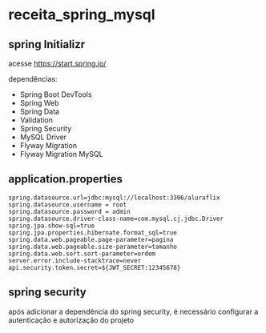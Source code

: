 # receita_spring_mysql

## spring Initializr
acesse https://start.spring.io/


dependências: 
* Spring Boot DevTools
* Spring Web
* Spring Data
* Validation
* Spring Security
* MySQL Driver
* Flyway Migration
* Flyway Migration MySQL


## application.properties
```
spring.datasource.url=jdbc:mysql://localhost:3306/aluraflix  
spring.datasource.username = root 
spring.datasource.password = admin 
spring.datasource.driver-class-name=com.mysql.cj.jdbc.Driver 
spring.jpa.show-sql=true 
spring.jpa.properties.hibernate.format_sql=true 
spring.data.web.pageable.page-parameter=pagina 
spring.data.web.pageable.size-parameter=tamanho 
spring.data.web.sort.sort-parameter=ordem 
server.error.include-stacktrace=never 
api.security.token.secret=${JWT_SECRET:12345678} 
```

## spring security

após adicionar a dependência do spring security, é necessário configurar a autenticação e autorização do projeto
